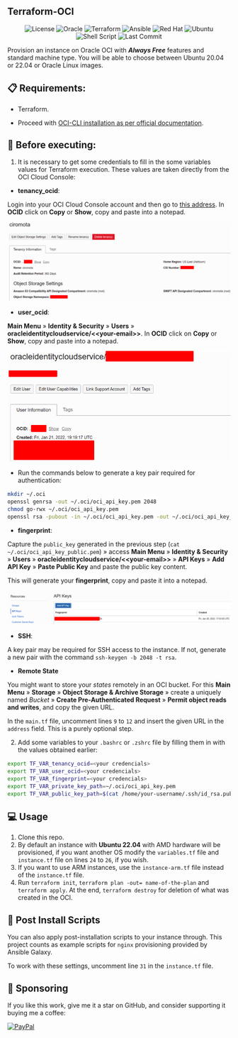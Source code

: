 <h2>Terraform-OCI</h2>

<p align="center">
    <img alt="License" src="https://img.shields.io/badge/License-GPLv3-blue.svg?style=for-the-badge" />
    <img alt="Oracle" src="https://img.shields.io/badge/Oracle-F80000?style=for-the-badge&logo=oracle&logoColor=black" />
    <img alt="Terraform" src="https://img.shields.io/badge/terraform-%235835CC.svg?style=for-the-badge&logo=terraform&logoColor=white" />
    <img alt="Ansible" src="https://img.shields.io/badge/Ansible-000000?style=for-the-badge&logo=ansible&logoColor=white" />
    <img alt="Red Hat" src="https://img.shields.io/badge/Red%20Hat-EE0000?style=for-the-badge&logo=redhat&logoColor=white" />
    <img alt="Ubuntu" src="https://img.shields.io/badge/Ubuntu-E95420?style=for-the-badge&logo=ubuntu&logoColor=white" />
    <img alt="Shell Script" src="https://img.shields.io/badge/Shell_Script-121011?style=for-the-badge&logo=gnu-bash&logoColor=white" />
    <img alt="Last Commit" src="https://img.shields.io/github/last-commit/ciro-mota/Terraform-OCI?style=for-the-badge" />
</p>

Provision an instance on Oracle OCI with **_Always Free_** features and standard machine type. You will be able to choose between Ubuntu 20.04 or 22.04 or Oracle Linux images.

## 📋 Requirements:

* Terraform.

* Proceed with [OCI-CLI installation as per official documentation](https://docs.oracle.com/en-us/iaas/Content/API/SDKDocs/cliinstall.htm).

## 📌 Before executing:

1. It is necessary to get some credentials to fill in the some variables values for Terraform execution. These values are taken directly from the OCI Cloud Console:

- **tenancy_ocid**:

Login into your OCI Cloud Console account and then go to [this address](https://cloud.oracle.com/tenancy). In **OCID** click on **Copy** or **Show**, copy and paste into a notepad.

![](/images/tenancy.png)

- **user_ocid**:

**Main Menu** » **Identity & Security** » **Users** » **oracleidentitycloudservice/\<<your-email\>>**. In **OCID** click on **Copy** or **Show**, copy and paste into a notepad.

![](/images/user.png)

- Run the commands below to generate a key pair required for authentication:

```bash
mkdir ~/.oci
openssl genrsa -out ~/.oci/oci_api_key.pem 2048
chmod go-rwx ~/.oci/oci_api_key.pem
openssl rsa -pubout -in ~/.oci/oci_api_key.pem -out ~/.oci/oci_api_key_public.pem
```

- **fingerprint**:

Capture the `public_key` generated in the previous step (`cat ~/.oci/oci_api_key_public.pem`) » access **Main Menu** » **Identity & Security** » **Users** » **oracleidentitycloudservice/\<<your-email\>>** » **API Keys** » **Add API Key** » **Paste Public Key** and paste the public key content.

This will generate your **fingerprint**, copy and paste it into a notepad.

![](/images/fingerprint.png)

- **SSH**:

A key pair may be required for SSH access to the instance. If not, generate a new pair with the command `ssh-keygen -b 2048 -t rsa`.

- **Remote State**

You might want to store your *states* remotely in an OCI bucket. For this **Main Menu** » **Storage** » **Object Storage & Archive Storage** » create a uniquely named *Bucket* » **Create Pre-Authenticated Request** » **Permit object reads and writes**, and copy the given URL.

In the `main.tf` file, uncomment lines `9` to `12` and insert the given URL in the `address` field. This is a purely optional step.

2. Add some variables to your `.bashrc` or `.zshrc` file by filling them in with the values obtained earlier:

```bash
export TF_VAR_tenancy_ocid=<your credencials>
export TF_VAR_user_ocid=<your credencials>
export TF_VAR_fingerprint=<your credencials>
export TF_VAR_private_key_path=~/.oci/oci_api_key.pem
export TF_VAR_public_key_path=$(cat /home/your-username/.ssh/id_rsa.pub)
```

## 💻 Usage

1. Clone this repo.
2. By default an instance with **Ubuntu 22.04** with AMD hardware will be provisioned, if you want another OS modify the `variables.tf` file and `instance.tf` file on lines `24` to `26`, if you wish.
3. If you want to use ARM instances, use the `instance-arm.tf` file instead of the `instance.tf` file.
4. Run `terraform init`, `terraform plan -out= name-of-the-plan` and `terraform apply`. At the end, `terraform destroy` for deletion of what was created in the OCI.

## 🔧 Post Install Scripts

You can also apply post-installation scripts to your instance through. This project counts as example scripts for `nginx` provisioning provided by Ansible Galaxy.

To work with these settings, uncomment line `31` in the `instance.tf` file.

## 🎁 Sponsoring

If you like this work, give me it a star on GitHub, and consider supporting it buying me a coffee:

[![PayPal](https://img.shields.io/badge/PayPal-00457C?style=for-the-badge&logo=paypal&logoColor=white)](https://www.paypal.com/donate/?business=VUS6R8TX53NTS&no_recurring=0&currency_code=USD)